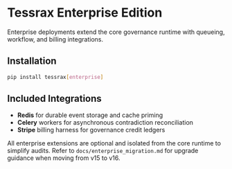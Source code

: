 # Tessrax Enterprise Edition

Enterprise deployments extend the core governance runtime with queueing,
workflow, and billing integrations.

## Installation

```bash
pip install tessrax[enterprise]
```

## Included Integrations

- **Redis** for durable event storage and cache priming
- **Celery** workers for asynchronous contradiction reconciliation
- **Stripe** billing harness for governance credit ledgers

All enterprise extensions are optional and isolated from the core runtime to
simplify audits.  Refer to `docs/enterprise_migration.md` for upgrade guidance
when moving from v15 to v16.
